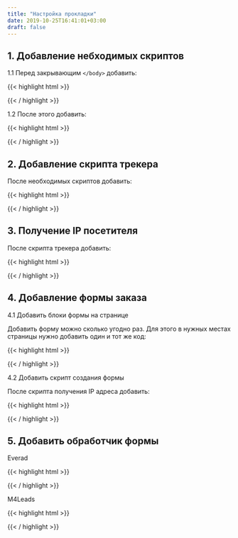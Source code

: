 ```yaml
---
title: "Настройка прокладки"
date: 2019-10-25T16:41:01+03:00
draft: false
---
```


## 1. Добавление небходимых скриптов
1.1 Перед закрывающим `</body>` добавить:

{{< highlight html >}}
<!-- НЕОБХОДИМЫЕ СКРИПТЫ -->
<script src="https://cdnjs.cloudflare.com/ajax/libs/jquery/3.4.1/jquery.min.js" integrity="sha256-CSXorXvZcTkaix6Yvo6HppcZGetbYMGWSFlBw8HfCJo=" crossorigin="anonymous"></script>
<script src="https://cdnjs.cloudflare.com/ajax/libs/js-url/2.5.3/url.min.js"></script>
<script src="https://cdnjs.cloudflare.com/ajax/libs/js-cookie/2.2.1/js.cookie.min.js"></script>
{{< / highlight >}}

1.2 После этого добавить:

{{< highlight html >}}
<script>
	$(function() {
		if (url('?pixel')) Cookies.set('pixel', url('?pixel'), {expires: 30});
	}
</script>
{{< / highlight >}}


## 2. Добавление скрипта трекера

После необходимых скриптов добавить:

{{< highlight html >}}
<!-- DOLPHIN ТРЕКЕР -->
<script src="https://beta.dolphin.ru.com/js/tracker.min.js"></script>
{{< / highlight >}}

## 3. Получение IP посетителя

После скрипта трекера добавить:

{{< highlight html >}}
<!-- ПОЛУЧЕНИЕ IP ПОСЕТИТЕЛЯ -->
<script>
    $.getJSON("http://gd.geobytes.com/GetCityDetails?callback=?",function(t){window.ip=t.geobytesremoteip});
</script>
{{< / highlight >}}

## 4. Добавление формы заказа

4.1 Добавить блоки формы на странице

Добавить форму можно сколько угодно раз. Для этого в нужных местах страницы нужно добавить один и тот же код:

{{< highlight html >}}
<div class="prelander-form"></div>
{{< / highlight >}}

4.2 Добавить скрипт создания формы

После скрипта получения IP адреса добавить:

{{< highlight html >}}
<!-- СОЗДАНИЕ ФОРМ -->
<script>
    $(function () {
        $.ajax('https://beta.dolphin.ru.com/widgets/prelander-form.php', {
            method: 'post',
            data: {
                offer_name: 'НАЗВАНИЕ ОФФЕРА',
                price: 196,
                currency: 'руб'
            },
            success: function(formHtml) {
                $('div.prelander-form').each(function(i, div) {
                    $(div).html( formHtml );
                });
                $.getScript('https://beta.dolphin.ru.com/widgets/prelander-form-countdown.js');
                $('head').append('<link rel="stylesheet" href="https://beta.dolphin.ru.com/widgets/prelander-form.css" type="text/css" />');
            }
        })
    });
</script>
{{< / highlight >}}

## 5. Добавить обработчик формы

Everad

{{< highlight html >}}
<script>
    $(function () {
        $('form').submit(function (e) {
			
			form = this;
			e.preventDefault();
			
			button = $(this).find('button[type="submit"]');
			buttonText = $(button).text();
			$(button).text('Обработка...');
			
            data = {
                fullName: $(this).find('input[name="name"]').val(),
                campaign_id: 906780	,
                ip: window.ip,
                phone: $(this).find('input[name="phone"]').val(),
                country_code: 'RU',
                click_id: Cookies.get('click_id')
			};
			
			console.log(data);
			
            $.ajax('https://beta.dolphin.ru.com/everad.php', {
                method: 'post',
                data: data,
                success: function (r) {
                    $(button).text(buttonText);
                    location.href = 'thanks.html';
                }
            })
        });
    })
</script>
{{< / highlight >}}

M4Leads

{{< highlight html >}}
<script>
	$(function () {
		$('form').submit(function (e) {
			form = this;
			e.preventDefault();

			button = $(this).find('button[type="submit"]');
			buttonText = $(button).text();
			$(button).text('Обработка...');

			data = {
				fullName: $(this).find('input[name="name"]').val(),
				offerId: 322,
				phone: $(this).find('input[name="phone"]').val(),
				partnerId: 293895,
				'access-token': '71c437d5bf75a76ff5d89c24b567f047',
				country: 'KZ',
				price: 0,
				sub_id: ['dolphin', Cookies.get('click_id')]
			};

			console.log(data);
			
			$.ajax('https://api.m4leads.com/order/add', {
				method: 'get',
				data: data,
				success: function (r) {
					$(button).text(buttonText);
					location.href = 'thanks.html';
				}
			})
		});
	})
</script>
{{< / highlight >}}